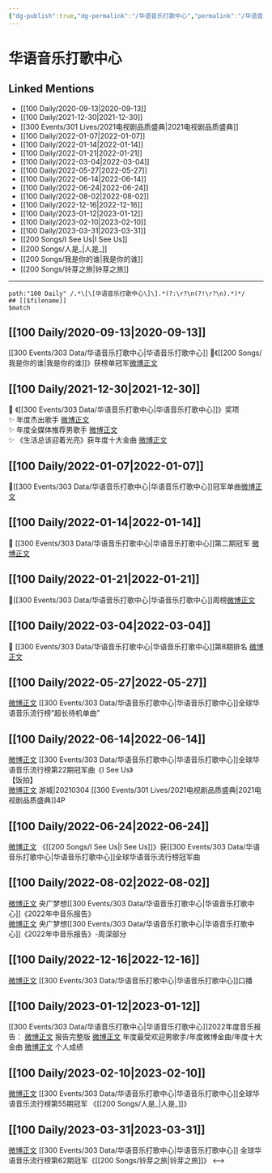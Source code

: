 ```yaml
---
{"dg-publish":true,"dg-permalink":"/华语音乐打歌中心","permalink":"/华语音乐打歌中心/","created":"2022-12-04T21:41:18.000+08:00","updated":"2023-04-10T16:46:35.000+08:00"}
---
```


# 华语音乐打歌中心

## Linked Mentions
- [[100 Daily/2020-09-13\|2020-09-13]]
- [[100 Daily/2021-12-30\|2021-12-30]]
- [[300 Events/301 Lives/2021电视剧品质盛典\|2021电视剧品质盛典]]
- [[100 Daily/2022-01-07\|2022-01-07]]
- [[100 Daily/2022-01-14\|2022-01-14]]
- [[100 Daily/2022-01-21\|2022-01-21]]
- [[100 Daily/2022-03-04\|2022-03-04]]
- [[100 Daily/2022-05-27\|2022-05-27]]
- [[100 Daily/2022-06-14\|2022-06-14]]
- [[100 Daily/2022-06-24\|2022-06-24]]
- [[100 Daily/2022-08-02\|2022-08-02]]
- [[100 Daily/2022-12-16\|2022-12-16]]
- [[100 Daily/2023-01-12\|2023-01-12]]
- [[100 Daily/2023-02-10\|2023-02-10]]
- [[100 Daily/2023-03-31\|2023-03-31]]
- [[200 Songs/I See Us\|I See Us]]
- [[200 Songs/人是_\|人是_]]
- [[200 Songs/我是你的谁\|我是你的谁]]
- [[200 Songs/铃芽之旅\|铃芽之旅]]


---

```expander
path:"100 Daily" /.*\[\[华语音乐打歌中心\]\].*(?:\r?\n(?!\r?\n).*)*/
## [[$filename]]
$match
```
## [[100 Daily/2020-09-13\|2020-09-13]]
[[300 Events/303 Data/华语音乐打歌中心\|华语音乐打歌中心]]
🎵《[[200 Songs/我是你的谁\|我是你的谁]]》获榜单冠军[微博正文](https://m.weibo.cn/6466290670/4548653249990739)
## [[100 Daily/2021-12-30\|2021-12-30]]
💫 《[[300 Events/303 Data/华语音乐打歌中心\|华语音乐打歌中心]]》奖项  
✨ 年度杰出歌手 [微博正文](https://m.weibo.cn/6466290670/4720080775025310)  
✨ 年度全媒体推荐男歌手 [微博正文](https://m.weibo.cn/6466290670/4720087452618892)  
✨ 《生活总该迎着光亮》获年度十大金曲 [微博正文](https://m.weibo.cn/6466290670/4720088248749977)
## [[100 Daily/2022-01-07\|2022-01-07]]
🌟[[300 Events/303 Data/华语音乐打歌中心\|华语音乐打歌中心]]冠军单曲[微博正文](https://m.weibo.cn/6466290670/4722992900999225)
## [[100 Daily/2022-01-14\|2022-01-14]]
💫 [[300 Events/303 Data/华语音乐打歌中心\|华语音乐打歌中心]]第二期冠军 [微博正文](https://m.weibo.cn/6466290670/4725484271174320)
## [[100 Daily/2022-01-21\|2022-01-21]]
🌟[[300 Events/303 Data/华语音乐打歌中心\|华语音乐打歌中心]]周榜[微博正文](https://m.weibo.cn/6466290670/4728040418448035)
## [[100 Daily/2022-03-04\|2022-03-04]]
💫 [[300 Events/303 Data/华语音乐打歌中心\|华语音乐打歌中心]]第8期排名 [微博正文](https://m.weibo.cn/6466290670/4743253682820471)
## [[100 Daily/2022-05-27\|2022-05-27]]
[微博正文](https://m.weibo.cn/7186370005/4773684759496414) [[300 Events/303 Data/华语音乐打歌中心\|华语音乐打歌中心]]全球华语音乐流行榜“超长待机单曲”
## [[100 Daily/2022-06-14\|2022-06-14]]
[微博正文](https://weibo.com/7186370005/LxGoSrYbI) [[300 Events/303 Data/华语音乐打歌中心\|华语音乐打歌中心]]全球华语音乐流行榜第22期冠军曲《I See Us》  
【饭拍】  
[微博正文](https://weibo.com/1801743981/LxGfjbDQa) 游城|20210304 [[300 Events/301 Lives/2021电视剧品质盛典\|2021电视剧品质盛典]]4P

## [[100 Daily/2022-06-24\|2022-06-24]]
[微博正文](https://weibo.com/7186370005/LzaE7z8KR) 《[[200 Songs/I See Us\|I See Us]]》获[[300 Events/303 Data/华语音乐打歌中心\|华语音乐打歌中心]]全球华语音乐流行榜冠军曲
## [[100 Daily/2022-08-02\|2022-08-02]]
[微博正文](https://m.weibo.cn/7186370005/4797957205398098) 央广梦想[[300 Events/303 Data/华语音乐打歌中心\|华语音乐打歌中心]]《2022年中音乐报告》  
[微博正文](https://m.weibo.cn/7186370005/4797959713855322) 央广梦想[[300 Events/303 Data/华语音乐打歌中心\|华语音乐打歌中心]]《2022年中音乐报告》-周深部分
## [[100 Daily/2022-12-16\|2022-12-16]]
[微博正文](https://m.weibo.cn/7186370005/4847228864956625) [[300 Events/303 Data/华语音乐打歌中心\|华语音乐打歌中心]]口播
## [[100 Daily/2023-01-12\|2023-01-12]]
[[300 Events/303 Data/华语音乐打歌中心\|华语音乐打歌中心]]2022年度音乐报告：
[微博正文](https://m.weibo.cn/7186370005/4857015093956173) 报告完整版
[微博正文](https://m.weibo.cn/7186370005/4857015853385681) 年度最受欢迎男歌手/年度微博金曲/年度十大金曲
[微博正文](https://m.weibo.cn/7186370005/4857038540116160) 个人成绩
## [[100 Daily/2023-02-10\|2023-02-10]]
[微博正文](https://m.weibo.cn/7186370005/4867535676378409) [[300 Events/303 Data/华语音乐打歌中心\|华语音乐打歌中心]]全球华语音乐流行榜第55期冠军 《[[200 Songs/人是_\|人是_]]》
## [[100 Daily/2023-03-31\|2023-03-31]]
[微博正文](http://weibo.com/7186370005/MzNDxm98g) [[300 Events/303 Data/华语音乐打歌中心\|华语音乐打歌中心]] 全球华语音乐流行榜第62期冠军《[[200 Songs/铃芽之旅\|铃芽之旅]]》
<-->